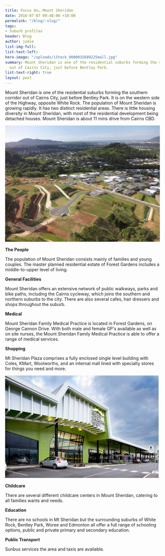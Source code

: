 ```yaml
---
title: Focus On… Mount Sheridan
date: 2016-07-07 09:48:00 +10:00
permalink: "/blog/:slug/"
tags:
- Suburb profiles
header: Blog
author: jodie
list-img-full:
list-text-left:
hero-image: "/uploads/iStock_000001568922Small.jpg"
summary: Mount Sheridan is one of the residential suburbs forming the southern corridor
  out of Cairns City, just before Bentley Park.
list-text-right: true
layout: post
---
```


Mount Sheridan is one of the residential suburbs forming the southern corridor out of Cairns City, just before Bentley Park. It is on the western side of the Highway, opposite White Rock. The population of Mount Sheridan is growing rapidly. It has two distinct residential areas. There is little housing diversity in Mount Sheridan, with most of the residential development being detached houses. Mount
Sheridan is about 11 mins drive from Cairns CBD.

![Forest Gardens-c224df.jpg](/uploads/Forest%20Gardens-c224df.jpg)

**The People**

The population of Mount Sheridan consists mainly of families and young couples. The master planned residential estate of Forest Gardens includes a middle-to-upper level of living.  

**General Facilities**

Mount Sheridan  offers an extensive network of public walkways, parks and bike paths, including the Cairns cycleway, which joins the southern and northern suburbs to the city. There are also several cafes, hair dressers and shops throughout the suburb.

**Medical**

Mount Sheridan Family Medical Practice is located in Forest Gardens, on George Cannon Drive. With both male and female GP's available as well as on site nurses, the Mount Sheridan Family Medical Practice is able to offer a range of medical services.

**Shopping**

Mt Sheridan Plaza comprises a fully enclosed single level building with Coles, KMart, Woolworths, and an internal mall lined with specialty stores for things you need and more.

![Mt SHeridan Shopping.jpeg](/uploads/Mt%20SHeridan%20Shopping.jpeg)

**Childcare**

There are several different childcare centers in Mount Sheridan, catering to all families wants and needs.

**Education**

There are no schools in Mt Sheridan but the surrounding suburbs of White Rock, Bentley Park, Woree and Edmonton all offer a full range of schooling options, public and private primary and secondary education.

**Public Transport**

Sunbus services the area and taxis are available.
